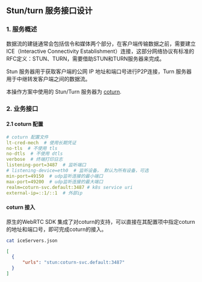 ## Stun/turn 服务接口设计

### 1. 服务概述
数据流的建链通常会包括信令和媒体两个部分，在客户端传输数据之前，需要建立ICE（Interactive Connectivity Establishment）连接，这部分网络协议有标准的RFC定义：STUN、TURN，需要借助STUN和TURN服务器来完成。

Stun 服务器用于获取客户端的公网 IP 地址和端口号进行P2P连接，Turn 服务器用于中继转发客户端之间的数据流。

本操作方案中使用的 Stun/Turn 服务器为 [coturn](https://github.com/coturn/coturn.git).

### 2. 业务接口

#### 2.1 coturn 配置

```yaml
# coturn 配置文件
lt-cred-mech  # 使用长期凭证
no-tls  # 不使用 tls
no-dtls  # 不使用 dtls
verbose  # 终端打印日志
listening-port=3487  # 监听端口
# listening-device=eth0  # 监听设备， 默认为所有设备，可选
min-port=49150  # udp监听连接的最小端口
max-port=49200  # udp监听连接的最大端口
realm=coturn-svc.default:3487 # k8s service uri
external-ip=::1/::1  # 外部ip
```

#### coturn 接入
原生的WebRTC SDK 集成了对coturn的支持，可以直接在其配置项中指定coturn的地址和端口号，即可完成coturn的接入。

```bash 
cat iceServers.json
```

```json 
[
  {
      "urls": "stun:coturn-svc.default:3487"
  }
]
```
